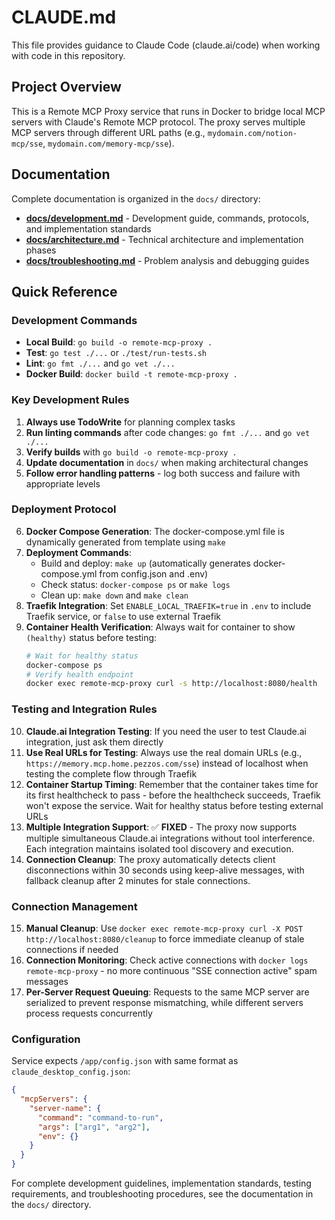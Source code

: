 # CLAUDE.md

This file provides guidance to Claude Code (claude.ai/code) when working with code in this repository.

## Project Overview

This is a Remote MCP Proxy service that runs in Docker to bridge local MCP servers with Claude's Remote MCP protocol. The proxy serves multiple MCP servers through different URL paths (e.g., `mydomain.com/notion-mcp/sse`, `mydomain.com/memory-mcp/sse`).

## Documentation

Complete documentation is organized in the `docs/` directory:

- **[docs/development.md](docs/development.md)** - Development guide, commands, protocols, and implementation standards
- **[docs/architecture.md](docs/architecture.md)** - Technical architecture and implementation phases  
- **[docs/troubleshooting.md](docs/troubleshooting.md)** - Problem analysis and debugging guides

## Quick Reference

### Development Commands
- **Local Build**: `go build -o remote-mcp-proxy .`
- **Test**: `go test ./...` or `./test/run-tests.sh`
- **Lint**: `go fmt ./...` and `go vet ./...`
- **Docker Build**: `docker build -t remote-mcp-proxy .`

### Key Development Rules
1. **Always use TodoWrite** for planning complex tasks
2. **Run linting commands** after code changes: `go fmt ./...` and `go vet ./...`
3. **Verify builds** with `go build -o remote-mcp-proxy .`
4. **Update documentation** in `docs/` when making architectural changes
5. **Follow error handling patterns** - log both success and failure with appropriate levels

### Deployment Protocol
6. **Docker Compose Generation**: The docker-compose.yml file is dynamically generated from template using `make`
7. **Deployment Commands**: 
   - Build and deploy: `make up` (automatically generates docker-compose.yml from config.json and .env)
   - Check status: `docker-compose ps` or `make logs`
   - Clean up: `make down` and `make clean`
8. **Traefik Integration**: Set `ENABLE_LOCAL_TRAEFIK=true` in `.env` to include Traefik service, or `false` to use external Traefik
9. **Container Health Verification**: Always wait for container to show `(healthy)` status before testing:
   ```bash
   # Wait for healthy status
   docker-compose ps
   # Verify health endpoint
   docker exec remote-mcp-proxy curl -s http://localhost:8080/health
   ```

### Testing and Integration Rules
10. **Claude.ai Integration Testing**: If you need the user to test Claude.ai integration, just ask them directly
11. **Use Real URLs for Testing**: Always use the real domain URLs (e.g., `https://memory.mcp.home.pezzos.com/sse`) instead of localhost when testing the complete flow through Traefik
12. **Container Startup Timing**: Remember that the container takes time for its first healthcheck to pass - before the healthcheck succeeds, Traefik won't expose the service. Wait for healthy status before testing external URLs
13. **Multiple Integration Support**: ✅ **FIXED** - The proxy now supports multiple simultaneous Claude.ai integrations without tool interference. Each integration maintains isolated tool discovery and execution.
14. **Connection Cleanup**: The proxy automatically detects client disconnections within 30 seconds using keep-alive messages, with fallback cleanup after 2 minutes for stale connections.

### Connection Management
15. **Manual Cleanup**: Use `docker exec remote-mcp-proxy curl -X POST http://localhost:8080/cleanup` to force immediate cleanup of stale connections if needed
16. **Connection Monitoring**: Check active connections with `docker logs remote-mcp-proxy` - no more continuous "SSE connection active" spam messages
17. **Per-Server Request Queuing**: Requests to the same MCP server are serialized to prevent response mismatching, while different servers process requests concurrently

### Configuration
Service expects `/app/config.json` with same format as `claude_desktop_config.json`:
```json
{
  "mcpServers": {
    "server-name": {
      "command": "command-to-run", 
      "args": ["arg1", "arg2"],
      "env": {}
    }
  }
}
```

For complete development guidelines, implementation standards, testing requirements, and troubleshooting procedures, see the documentation in the `docs/` directory.